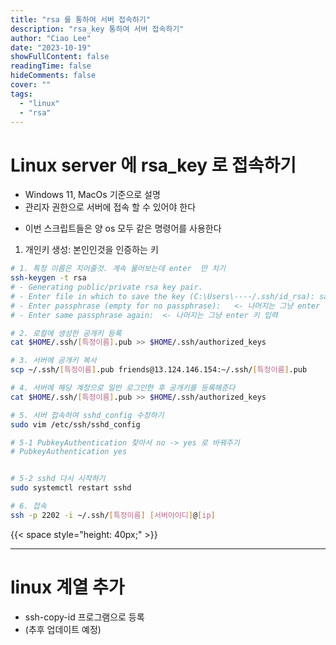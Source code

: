 ```yaml
---
title: "rsa 를 통하여 서버 접속하기"
description: "rsa_key 통하여 서버 접속하기"
author: "Ciao Lee"
date: "2023-10-19"
showFullContent: false
readingTime: false
hideComments: false
cover: ""
tags:
  - "linux"
  - "rsa"
---
```


# Linux server 에 rsa_key 로 접속하기

* Windows 11, MacOs 기준으로 설명
* 관리자 권한으로 서버에 접속 할 수 있어야 한다

- 이번 스크립트들은 양 os 모두 같은 명령어를 사용한다


1. 개인키 생성: 본인인것을 인증하는 키

~~~bash
# 1. 특정 이름은 지어줄것. 계속 물어보는데 enter  만 치기
ssh-keygen -t rsa
# - Generating public/private rsa key pair.
# - Enter file in which to save the key (C:\Users\----/.ssh/id_rsa): sample  <- 이곳에 특정 이름
# - Enter passphrase (empty for no passphrase):   <- 나머지는 그냥 enter 키 입력
# - Enter same passphrase again:  <- 나머지는 그냥 enter 키 입력

# 2. 로컬에 생성한 공개키 등록
cat $HOME/.ssh/[특정이름].pub >> $HOME/.ssh/authorized_keys

# 3. 서버에 공개키 복사
scp ~/.ssh/[특정이름].pub friends@13.124.146.154:~/.ssh/[특정이름].pub

# 4. 서버에 해당 계정으로 일반 로그인한 후 공개키를 등록해준다
cat $HOME/.ssh/[특정이름].pub >> $HOME/.ssh/authorized_keys

# 5. 서버 접속하여 sshd_config 수정하기
sudo vim /etc/ssh/sshd_config

# 5-1 PubkeyAuthentication 찾아서 no -> yes 로 바꿔주기
# PubkeyAuthentication yes


# 5-2 sshd 다시 시작하기
sudo systemctl restart sshd

# 6. 접속
ssh -p 2202 -i ~/.ssh/[특정이름] [서버아이디]@[ip]
~~~

{{< space style="height: 40px;" >}}

---

# linux 계열 추가

* ssh-copy-id 프로그램으로 등록
* (추후 업데이트 예정)